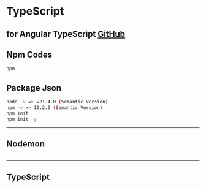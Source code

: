 # TypeScript
for Angular TypeScript
[GitHub]()
---

## Npm Codes
```sh
npm 
```

## Package Json

```sh
node -v => v21.4.0 (Semantic Version)
npm -v => 10.2.5 (Semantic Version)
npm init
npm init -y
```

---
## Nodemon
```sh

```


---
## TypeScript
```sh

```
